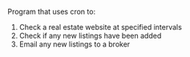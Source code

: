Program that uses cron to:
1) Check a real estate website at specified intervals
2) Check if any new listings have been added
3) Email any new listings to a broker
